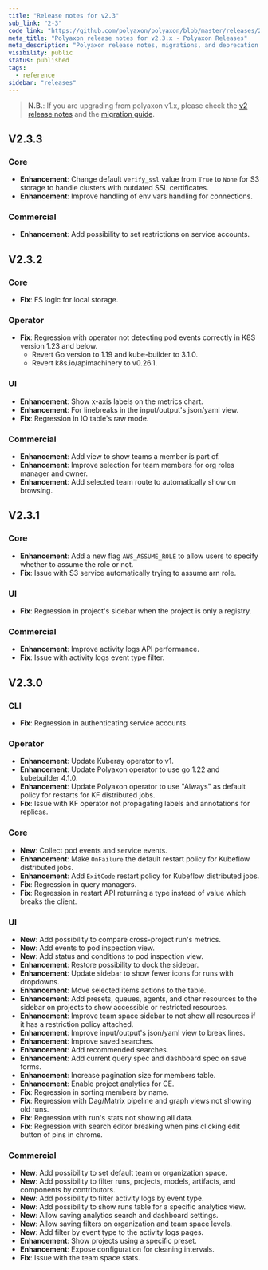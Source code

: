 ```yaml
---
title: "Release notes for v2.3"
sub_link: "2-3"
code_link: "https://github.com/polyaxon/polyaxon/blob/master/releases/2-3.md"
meta_title: "Polyaxon release notes for v2.3.x - Polyaxon Releases"
meta_description: "Polyaxon release notes, migrations, and deprecation notes for v2.3.x."
visibility: public
status: published
tags:
  - reference
sidebar: "releases"
---
```


> **N.B.**: If you are upgrading from polyaxon v1.x, please check the [v2 release notes](/docs/releases/2-0/) and the [migration guide](/docs/resources/migration/#migration-from-v1x-to-v2y).

## V2.3.3

### Core

 * **Enhancement**: Change default `verify_ssl` value from `True` to `None` for S3 storage to handle clusters with outdated SSL certificates.
 * **Enhancement**: Improve handling of env vars handling for connections.

### Commercial

 * **Enhancement**: Add possibility to set restrictions on service accounts.

## V2.3.2

### Core

 * **Fix**: FS logic for local storage.

### Operator

 * **Fix**: Regression with operator not detecting pod events correctly in K8S version 1.23 and below.
    * Revert Go version to 1.19 and kube-builder to 3.1.0.
    * Revert k8s.io/apimachinery to v0.26.1.

### UI

 * **Enhancement**: Show x-axis labels on the metrics chart.
 * **Enhancement**: For linebreaks in the input/output's json/yaml view.
 * **Fix**: Regression in IO table's raw mode.

### Commercial

 * **Enhancement**: Add view to show teams a member is part of.
 * **Enhancement**: Improve selection for team members for org roles manager and owner.
 * **Enhancement**: Add selected team route to automatically show on browsing.

## V2.3.1

### Core

 * **Enhancement**: Add a new flag `AWS_ASSUME_ROLE` to allow users to specify whether to assume the role or not.
 * **Fix**: Issue with S3 service automatically trying to assume arn role.

### UI

 * **Fix**: Regression in project's sidebar when the project is only a registry.

### Commercial

 * **Enhancement**: Improve activity logs API performance.
 * **Fix**: Issue with activity logs event type filter.

## V2.3.0

### CLI

 * **Fix**: Regression in authenticating service accounts.

### Operator

  * **Enhancement**: Update Kuberay operator to v1.
  * **Enhancement**: Update Polyaxon operator to use go 1.22 and kubebuilder 4.1.0.
  * **Enhancement**: Update Polyaxon operator to use "Always" as default policy for restarts for KF distributed jobs.
  * **Fix**: Issue with KF operator not propagating labels and annotations for replicas.

### Core

 * **New**: Collect pod events and service events.
 * **Enhancement**: Make `OnFailure` the default restart policy for Kubeflow distributed jobs.
 * **Enhancement**: Add `ExitCode` restart policy for Kubeflow distributed jobs.
 * **Fix**: Regression in query managers.
 * **Fix**: Regression in restart API returning a type instead of value which breaks the client.

### UI

 * **New**: Add possibility to compare cross-project run's metrics.
 * **New**: Add events to pod inspection view.
 * **New**: Add status and conditions to pod inspection view.
 * **Enhancement**: Restore possibility to dock the sidebar.
 * **Enhancement**: Update sidebar to show fewer icons for runs with dropdowns.
 * **Enhancement**: Move selected items actions to the table.
 * **Enhancement**: Add presets, queues, agents, and other resources to the sidebar on projects to show accessible or restricted resources.
 * **Enhancement**: Improve team space sidebar to not show all resources if it has a restriction policy attached.
 * **Enhancement**: Improve input/output's json/yaml view to break lines.
 * **Enhancement**: Improve saved searches.
 * **Enhancement**: Add recommended searches.
 * **Enhancement**: Add current query spec and dashboard spec on save forms.
 * **Enhancement**: Increase pagination size for members table.
 * **Enhancement**: Enable project analytics for CE.
 * **Fix**: Regression in sorting members by name.
 * **Fix**: Regression with Dag/Matrix pipeline and graph views not showing old runs.
 * **Fix**: Regression with run's stats not showing all data.
 * **Fix**: Regression with search editor breaking when pins clicking edit button of pins in chrome.

### Commercial

  * **New**: Add possibility to set default team or organization space.
  * **New**: Add possibility to filter runs, projects, models, artifacts, and components by contributors.
  * **New**: Add possibility to filter activity logs by event type.
  * **New**: Add possibility to show runs table for a specific analytics view.
  * **New**: Allow saving analytics search and dashboard settings.
  * **New**: Allow saving filters on organization and team space levels.
  * **New**: Add filter by event type to the activity logs pages.
  * **Enhancement**: Show projects using a specific preset.
  * **Enhancement**: Expose configuration for cleaning intervals.
  * **Fix**: Issue with the team space stats.
